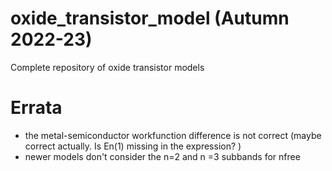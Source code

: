# oxide_transistor_model (Autumn 2022-23)
Complete repository of oxide transistor models
# Errata
* the metal-semiconductor workfunction difference is not correct (maybe correct actually. Is En(1) missing in the expression? )
* newer models don't consider the n=2 and n =3 subbands for nfree
